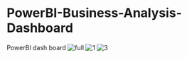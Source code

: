 # PowerBI-Business-Analysis-Dashboard
PowerBI dash board
![full](https://user-images.githubusercontent.com/93792336/228312585-13fd5dbc-8f9b-4ecc-be9e-db83651a758e.PNG)
![1](https://user-images.githubusercontent.com/93792336/228312643-842e7c16-789f-4567-a40e-6d1a15734529.PNG)
![3](https://user-images.githubusercontent.com/93792336/228312673-d1f4b957-17b1-41e9-98bf-71a2ccefdfbf.PNG)
